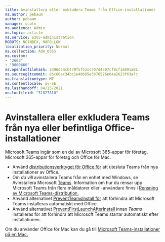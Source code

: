 ```yaml
---
title: Avinstallera eller exkludera Teams från Office-installationer
ms.author: pebaum
author: pebaum
manager: scotv
ms.audience: Admin
ms.topic: article
ms.service: o365-administration
ROBOTS: NOINDEX, NOFOLLOW
localization_priority: Normal
ms.collection: Adm_O365
ms.custom:
- "2662"
- "9000660"
ms.openlocfilehash: 2d96d54cb479f5f52cc707d4307cf9cf1e891a01
ms.sourcegitcommit: 8bc60ec34bc1e40685e3976576e04a2623f63a7c
ms.translationtype: MT
ms.contentlocale: sv-SE
ms.lasthandoff: 04/15/2021
ms.locfileid: "51827810"
---
```

# <a name="uninstall-or-exclude-teams-from-new-or-existing-office-installations"></a>Avinstallera eller exkludera Teams från nya eller befintliga Office-installationer

Microsoft Teams ingår som en del av Microsoft 365-appar för företag, Microsoft 365-appar för företag och Office för Mac.

- Använd [distributionsverktyget för Office för](https://docs.microsoft.com/deployoffice/teams-install#how-to-exclude-microsoft-teams-from-new-installations-of-microsoft-365-apps) att utesluta Teams från nya installationer av Office.
- Om *du vill* avinstallera Teams från en enhet med Windows, se Avinstallera Microsoft [Teams](https://support.office.com/article/3b159754-3c26-4952-abe7-57d27f5f4c81). Information om hur du rensar upp Microsoft Teams från flera måldatorer eller -användare finns i [Rensning av Microsoft Teams-distribution.](https://docs.microsoft.com/microsoftteams/scripts/powershell-script-teams-deployment-clean-up)
- Använd alternativet [PreventTeamsInstall för](https://docs.microsoft.com/deployoffice/teams-install#use-group-policy-to-control-the-installation-of-microsoft-teams
) att förhindra att Microsoft Teams installeras automatiskt med Office.
- Använd alternativet [PreventFirstLaunchAfterInstall](https://docs.microsoft.com/deployoffice/teams-install#use-group-policy-to-prevent-microsoft-teams-from-starting-automatically-after-installation) innan *Teams* installeras för att förhindra att Microsoft Teams startar automatiskt efter installationen.

Om du använder Office för Mac kan du gå till [Microsoft Teams-installationer på en Mac.](https://docs.microsoft.com/deployoffice/teams-install#microsoft-teams-installations-on-a-mac)